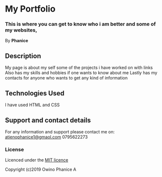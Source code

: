 
 # My Portfolio
### This is where you can get to know who i am better and some of my websites, 
 By **Phanice**

## Description
My page is about my self some of the projects i have worked on with links
Also has my skills and hobbies if one wants to know about me
Lastly has my contacts for anyone who wants to get any kind of information

## Technologies Used
I have used HTML and CSS
## Support and contact details
For any information and support please contact me on:
atienophanice1@gmaol.com
0795622273
### License

Licenced under the [MIT licence](licence)

Copyright (c)2019 Owino Phanice A

  

